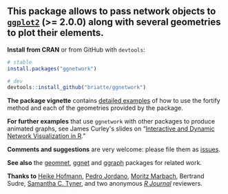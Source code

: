 ## This package allows to pass network objects to [`ggplot2`](http://ggplot2.org/) (>= 2.0.0) along with several geometries to plot their elements.

__Install from CRAN__ or from GitHub with `devtools`:

```r
# stable
install.packages("ggnetwork")

# dev
devtools::install_github("briatte/ggnetwork")
```

__The package vignette__ contains [detailed examples](https://briatte.github.io/ggnetwork/) of how to use the fortify method and each of the geometries provided by the package.

__For further examples__ that use `ggnetwork` with other packages to produce animated graphs, see James Curley's slides on “[Interactive and Dynamic Network Visualization in R](http://curleylab.psych.columbia.edu/netviz/).”

__Comments and suggestions__ are very welcome: please file them as [issues](https://github.com/briatte/ggnetwork/issues).

__See also__ the [geomnet](https://github.com/sctyner/geomnet), [ggnet](https://github.com/briatte/ggnet) and [ggraph](https://github.com/thomasp85/ggraph) packages for related work.

__Thanks to__ [Heike Hofmann](https://github.com/heike), [Pedro Jordano](https://github.com/pedroj), [Moritz Marbach](https://github.com/sumtxt), Bertrand Sudre, [Samantha C. Tyner](https://github.com/sctyner), and two anonymous _[R Journal](https://journal.r-project.org/)_ reviewers.
